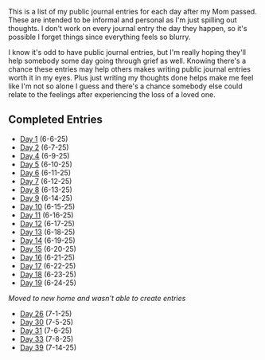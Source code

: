 This is a list of my public journal entries for each day after my Mom passed. These are intended to be informal and personal as I'm just spilling out thoughts. I don't work on every journal entry the day they happen, so it's possible I forget things since everything feels so blurry.

I know it's odd to have public journal entries, but I'm really hoping they'll help somebody some day going through grief as well. Knowing there's a chance these entries may help others makes writing public journal entries worth it in my eyes. Plus just writing my thoughts done helps make me feel like I'm not so alone I guess and there's a chance somebody else could relate to the feelings after experiencing the loss of a loved one.

## Completed Entries
* [Day 1](./day-1.md) (6-6-25)
* [Day 2](./day-2.md) (6-7-25)
* [Day 4](./day-4.md) (6-9-25)
* [Day 5](./day-5.md) (6-10-25)
* [Day 6](./day-6.md) (6-11-25)
* [Day 7](./day-7.md) (6-12-25)
* [Day 8](./day-8.md) (6-13-25)
* [Day 9](./day-9.md) (6-14-25)
* [Day 10](./day-10.md) (6-15-25)
* [Day 11](./day-11.md) (6-16-25)
* [Day 12](./day-12.md) (6-17-25)
* [Day 13](./day-13.md) (6-18-25)
* [Day 14](./day-14.md) (6-19-25)
* [Day 15](./day-15.md) (6-20-25)
* [Day 16](./day-16.md) (6-21-25)
* [Day 17](./day-17.md) (6-22-25)
* [Day 18](./day-18.md) (6-23-25)
* [Day 19](./day-19.md) (6-24-25)

*Moved to new home and wasn't able to create entries*

* [Day 26](./day-26.md) (7-1-25)
* [Day 30](./day-30.md) (7-5-25)
* [Day 31](./day-31.md) (7-6-25)
* [Day 33](./day-33.md) (7-8-25)
* [Day 39](./day-39.md) (7-14-25)
